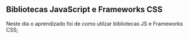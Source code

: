 ## Bibliotecas JavaScript e Frameworks CSS

Neste dia o aprendizado foi de como utilzar bibliotecas JS e Frameworks CSS;